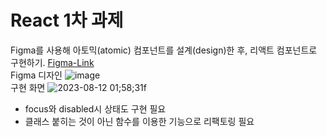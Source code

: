 # React 1차 과제

Figma를 사용해 아토믹(atomic) 컴포넌트를 설계(design)한 후, 리액트 컴포넌트로 구현하기.
<a href="https://www.figma.com/file/Y0TXm135lKXpJNPIcGkMjf/Atomic-Component?type=design&node-id=1%3A35&mode=dev">Figma-Link</a>
<br>
Figma 디자인
![image](https://github.com/seonyeongyoon/react-homework/assets/66238849/f09bedea-6fe9-42fd-92d5-7eda80e5d09f)
<br>
구현 화면
![2023-08-12 01;58;31f](https://github.com/seonyeongyoon/react-homework/assets/66238849/428ccb3f-8e39-46e6-827c-c3bdd5c90999)
<br>
- focus와 disabled시 상태도 구현 필요
- 클래스 붙히는 것이 아닌 함수를 이용한 기능으로 리팩토링 필요
